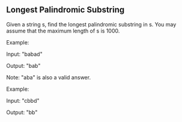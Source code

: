 Longest Palindromic Substring 
---

Given a string s, find the longest palindromic substring in s. You may assume that the maximum length of s is 1000.

Example:

Input: "babad"

Output: "bab"

Note: "aba" is also a valid answer.



Example:

Input: "cbbd"

Output: "bb"



